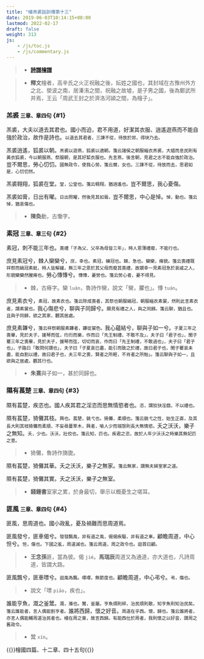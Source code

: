 ```yaml
---
title: "檜羔裘詁訓傳第十三"
date: 2019-06-03T10:14:15+08:00
lastmod: 2022-02-17
draft: false
weight: 313
js:
    - /js/toc.js
    - /js/commentary.js
---
```



> - [**詩譜檜譜**](../shi-pu/#13)

> - **釋文**檜者，高辛氏之火正祝融之後，妘姓之國也，其封域在古豫州外方之北、滎波之南，居溱洧之間，祝融之故墟，是子男之國，後為鄭武所并焉，王云「周武王封之於濟洛河潁之間，為檜子」。


### 羔裘 <small>三章、章四句</small> {#1}

羔裘，大夫以道去其君也。國小而迫，君不用道，好潔其衣服、逍遙遊燕而不能自強於政治，故作是詩也。<small>以道去其君者，三諫不從，待放於郊，得玦乃去。</small>

羔裘逍遙，狐裘以朝。<small>羔裘以遊燕，狐裘以適朝。箋云諸侯之朝服緇衣羔裘，大蜡而息民則有黃衣狐裘，今以朝服燕、祭服朝，是其好絜衣服也。先言燕，後言朝，見君之志不能自強於政治。</small>豈不爾思，勞心忉忉。<small>國無政令，使我心勞。箋云爾，女也。三諫不從，待放而去，思君如是，心忉忉然。</small>

羔裘翱翔，狐裘在堂。<small>堂，公堂也。箋云翱翔，猶逍遙也。</small>豈不爾思，我心憂傷。

羔裘如膏，日出有曜。<small>日出照曜，然後見其如膏。</small>豈不爾思，中心是悼。<small>悼，動也。箋云悼，猶哀傷也。</small>

> - **陳奐**動，古慟字。


### 素冠 <small>三章、章三句</small> {#2}

素冠，刺不能三年也。<small>喪禮「子為父、父卒為母皆三年」，時人恩薄禮廢，不能行也。</small>

庶見素冠兮，棘人欒欒兮，<small>庶，幸也。素冠，練冠也。棘，急也。欒欒，瘠貌。箋云喪禮既祥祭而縞冠素紕，時人皆解緩，無三年之恩於其父母而廢其喪禮，故覬幸一見素冠急於哀戚之人，形貌欒欒然膄瘠也。</small>勞心慱慱兮。<small>慱慱，憂勞也。箋云勞心者，憂不得見。</small>

> - 棘，古瘠字。欒 `luán`，魯詩作臠，說文「臠，臞也」。慱 `tuán`。

庶見素衣兮，<small>素冠，故素衣也。箋云除成喪者，其祭也朝服縞冠，朝服緇衣素裳，然則此言素衣者，謂素裳也。</small>我心傷悲兮，聊與子同歸兮。<small>願見有禮之人，與之同歸。箋云聊，猶且也。且與子同歸，欲之其家，觀其居處。</small>

庶見素韠兮，<small>箋云祥祭朝服素韠者，韠從裳色。</small>我心蘊結兮，聊與子如一兮。<small>子夏三年之喪畢，見於夫子，援琴而弦，衎衎而樂，作而曰「先王制禮，不敢不及」，夫子曰「君子也」，閔子騫三年之喪畢，見於夫子，援琴而弦，切切而哀，作而曰「先王制禮，不敢過也」，夫子曰「君子也」，子路曰「敢問何謂也」，夫子曰「子夏哀已盡，能引而致之於禮，故曰君子也，閔子騫哀未盡，能自割以禮，故曰君子也，夫三年之喪，賢者之所輕，不肖者之所勉」。箋云聊與子如一，且欲與之居處，觀其行也。</small>

> - **朱熹**與子如一，甚於同歸也。


### 隰有萇楚 <small>三章、章四句</small> {#3}

隰有萇楚，疾恣也。國人疾其君之淫恣而思無情慾者也。<small>恣，謂狡㹟淫戲，不以禮也。</small>

隰有萇楚，猗儺其枝。<small>興也。萇楚，銚弋也。猗儺，柔順也。箋云銚弋之性，始生正直，及其長大則其枝猗儺而柔順，不妄尋蔓草木，興者，喻人少而端愨則長大無情慾。</small>夭之沃沃，樂子之無知。<small>夭，少也。沃沃，壯佼也。箋云知，匹也。疾君之恣，故於人年少沃沃之時樂其無妃匹之意。</small>

> - 猗儺，魯詩作旖旎。

隰有萇楚，猗儺其華。夭之沃沃，樂子之無家。<small>箋云無家，謂無夫婦室家之道。</small>

隰有萇楚，猗儺其實。夭之沃沃，樂子之無室。

> - **錢鍾書**室家之累，於身最切，舉示以概憂生之嗟耳。


### 匪風 <small>三章、章四句</small> {#4}

匪風，思周道也。國小政亂，憂及禍難而思周道焉。

匪風發兮，匪車偈兮。<small>發發飄風，非有道之風，偈偈疾驅，非有道之車。</small>顧瞻周道，中心怛兮。<small>怛，傷也。下國之亂，周道滅也。箋云周道，周之政令也。迴首曰顧。</small>

> - **王念孫**匪，當為彼。偈 `jié`。**馬瑞辰**周道又為通道，亦大道也，凡詩周道，皆謂大路。

匪風飄兮，匪車嘌兮。<small>迴風為飄。嘌嘌，無節度也。</small>顧瞻周道，中心弔兮。<small>弔，傷也。</small>

> - 說文「嘌 `piāo`，疾也」。

誰能亨魚，溉之釜鬵。<small>溉，滌也。鬵，釜屬。亨魚煩則碎，治民煩則散，知亨魚則知治民矣。箋云誰能者，言人偶能割亨者。</small>誰將西歸，懷之好音。<small>周道在乎西。懷，歸也。箋云誰將者，亦言人偶能輔周道治民者也。檜在周之東，故言西歸。有能西仕於周者，我則懷之以好音，謂周之舊政令。</small>

> - 鬵 `xín`。


{{<sign>}}檜國四篇、十二章、四十五句{{</sign>}}